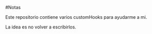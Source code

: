 #Notas

Este repositorio contiene varios customHooks para ayudarme a mi.

La idea es no volver a escribirlos.